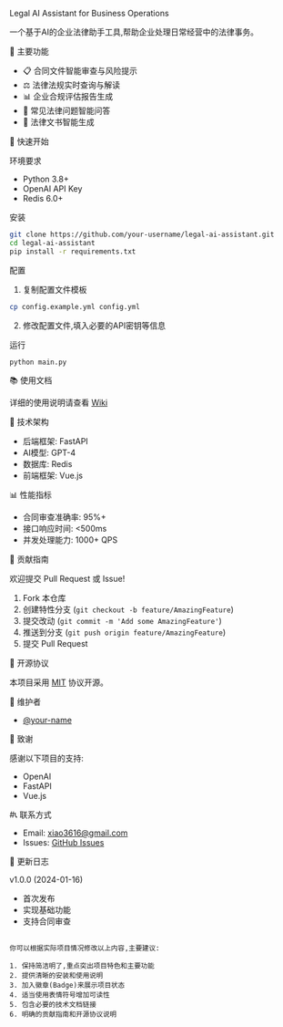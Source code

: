 Legal AI Assistant for Business Operations

一个基于AI的企业法律助手工具,帮助企业处理日常经营中的法律事务。

 🌟 主要功能

- 📋 合同文件智能审查与风险提示
- ⚖️ 法律法规实时查询与解读
- 📊 企业合规评估报告生成
- 💼 常见法律问题智能问答
- 📝 法律文书智能生成

 🚀 快速开始

 环境要求

- Python 3.8+
- OpenAI API Key
- Redis 6.0+

安装

```bash
git clone https://github.com/your-username/legal-ai-assistant.git
cd legal-ai-assistant
pip install -r requirements.txt
```

配置

1. 复制配置文件模板
```bash
cp config.example.yml config.yml
```

2. 修改配置文件,填入必要的API密钥等信息

 运行

```bash
python main.py
```

 📚 使用文档

详细的使用说明请查看 [Wiki](link-to-your-wiki)

 🔧 技术架构

- 后端框架: FastAPI
- AI模型: GPT-4
- 数据库: Redis
- 前端框架: Vue.js

 📊 性能指标

- 合同审查准确率: 95%+
- 接口响应时间: <500ms
- 并发处理能力: 1000+ QPS

🤝 贡献指南

欢迎提交 Pull Request 或 Issue!

1. Fork 本仓库
2. 创建特性分支 (`git checkout -b feature/AmazingFeature`)
3. 提交改动 (`git commit -m 'Add some AmazingFeature'`)
4. 推送到分支 (`git push origin feature/AmazingFeature`)
5. 提交 Pull Request

 📄 开源协议

本项目采用 [MIT](LICENSE) 协议开源。

👥 维护者

- [@your-name](https://github.com/your-username)

🙏 致谢

感谢以下项目的支持:

- OpenAI
- FastAPI
- Vue.js

#📞 联系方式

- Email: xiao3616@gmail.com
- Issues: [GitHub Issues](link-to-issues)

 🔄 更新日志

 v1.0.0 (2024-01-16)
- 首次发布
- 实现基础功能
- 支持合同审查
```

你可以根据实际项目情况修改以上内容,主要建议:

1. 保持简洁明了,重点突出项目特色和主要功能
2. 提供清晰的安装和使用说明
3. 加入徽章(Badge)来展示项目状态
4. 适当使用表情符号增加可读性
5. 包含必要的技术文档链接
6. 明确的贡献指南和开源协议说明
